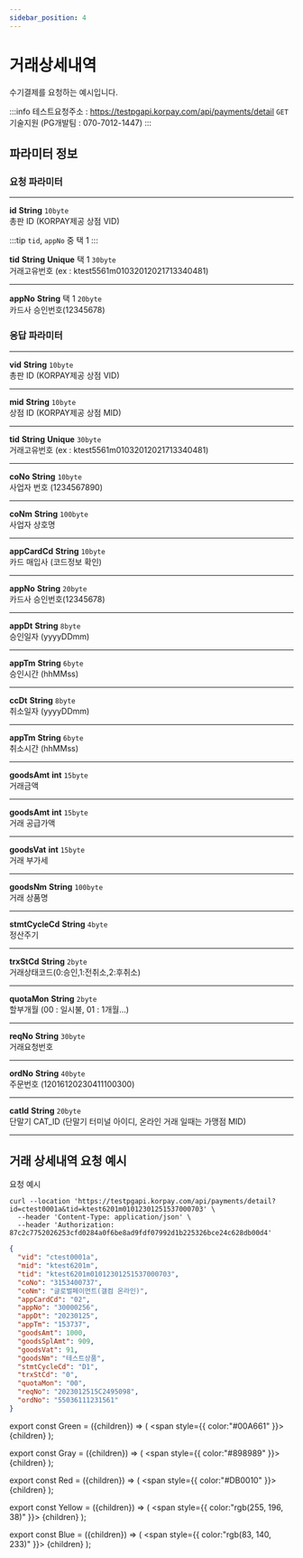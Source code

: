 ```yaml
---
sidebar_position: 4
---
```


# 거래상세내역

수기결제를 요청하는 예시입니다.

:::info
테스트요청주소 : https://testpgapi.korpay.com/api/payments/detail <Green>`GET`</Green> <br/>
기술지원 (PG개발팀 : 070-7012-1447)
:::
## 파라미터 정보


### 요청 파라미터
---
**id** <Green>**String**</Green> <Gray>`10byte`</Gray><br/>
총판 ID (KORPAY제공 상점 VID)


:::tip
`tid`, `appNo` 중 택 1
:::

**tid** <Green>**String**</Green> <Yellow>**Unique**</Yellow> <Red>택 1</Red> <Gray>`30byte`</Gray><br/>
거래고유번호 (ex : ktest5561m01032012021713340481)

---
**appNo** <Green>**String**</Green> <Red>택 1</Red> <Gray>`20byte`</Gray><br/>
카드사 승인번호(12345678)


### 응답 파라미터
---
**vid** <Green>**String**</Green> <Gray>`10byte`</Gray><br/>
총판 ID (KORPAY제공 상점 VID)

---
**mid** <Green>**String**</Green> <Gray>`10byte`</Gray><br/>
상점 ID (KORPAY제공 상점 MID)

---
**tid** <Green>**String**</Green> <Yellow>**Unique**</Yellow> <Gray>`30byte`</Gray><br/>
거래고유번호 (ex : ktest5561m01032012021713340481)

---
**coNo** <Green>**String**</Green> <Gray>`10byte`</Gray><br/>
사업자 번호 (1234567890)

---
**coNm** <Green>**String**</Green> <Gray>`100byte`</Gray><br/>
사업자 상호명

---
**appCardCd** <Green>**String**</Green> <Gray>`10byte`</Gray><br/>
카드 매입사 (코드정보 확인)

---
**appNo** <Green>**String**</Green> <Gray>`20byte`</Gray><br/>
카드사 승인번호(12345678)

---
**appDt** <Green>**String**</Green> <Gray>`8byte`</Gray><br/>
승인일자 (yyyyDDmm)

---
**appTm** <Green>**String**</Green> <Gray>`6byte`</Gray><br/>
승인시간 (hhMMss)

---
**ccDt** <Green>**String**</Green> <Gray>`8byte`</Gray><br/>
취소일자 (yyyyDDmm)

---
**appTm** <Green>**String**</Green> <Gray>`6byte`</Gray><br/>
취소시간 (hhMMss)

---
**goodsAmt** <Blue>**int**</Blue> <Gray>`15byte`</Gray><br/>
거래금액

---
**goodsAmt** <Blue>**int**</Blue> <Gray>`15byte`</Gray><br/>
거래 공급가액

---
**goodsVat** <Blue>**int**</Blue> <Gray>`15byte`</Gray><br/>
거래 부가세

---
**goodsNm** <Green>**String**</Green> <Gray>`100byte`</Gray><br/>
거래 상품명

---
**stmtCycleCd** <Green>**String**</Green> <Gray>`4byte`</Gray><br/>
정산주기

---
**trxStCd** <Green>**String**</Green> <Gray>`2byte`</Gray><br/>
거래상태코드(0:승인,1:전취소,2:후취소)

---
**quotaMon** <Green>**String**</Green> <Gray>`2byte`</Gray><br/>
할부개월 (00 : 일시불, 01 : 1개월...)

---
**reqNo** <Green>**String**</Green> <Gray>`30byte`</Gray><br/>
거래요청번호

---
**ordNo** <Green>**String**</Green> <Gray>`40byte`</Gray><br/>
주문번호 (12016120230411100300)

---
**catId** <Green>**String**</Green> <Gray>`20byte`</Gray><br/>
단말기 CAT_ID (단말기 터미널 아이디, 온라인 거래 일때는 가맹점 MID)

---


## 거래 상세내역 요청 예시

요청 예시

```shell title="요청예시"
curl --location 'https://testpgapi.korpay.com/api/payments/detail?id=ctest0001a&tid=ktest6201m01012301251537000703' \
  --header 'Content-Type: application/json' \
  --header 'Authorization: 87c2c7752026253cfd0284a0f6be8ad9fdf07992d1b225326bce24c628db00d4'
```


```json title="응답예시"
{
  "vid": "ctest0001a",
  "mid": "ktest6201m",
  "tid": "ktest6201m01012301251537000703",
  "coNo": "3153400737",
  "coNm": "글로벌페이먼트(갤컴 온라인)",
  "appCardCd": "02",
  "appNo": "30000256",
  "appDt": "20230125",
  "appTm": "153737",
  "goodsAmt": 1000,
  "goodsSplAmt": 909,
  "goodsVat": 91,
  "goodsNm": "테스트상품",
  "stmtCycleCd": "D1",
  "trxStCd": "0",
  "quotaMon": "00",
  "reqNo": "2023012515C2495098",
  "ordNo": "55036111231561"
}
```

export const Green = ({children}) => (
<span
style={{
color:"#00A661"
}}>
{children}
</span>
);

export const Gray = ({children}) => (
<span
style={{
color:"#898989"
}}>
{children}
</span>
);

export const Red = ({children}) => (
<span
style={{
color:"#DB0010"
}}>
{children}
</span>
);

export const Yellow = ({children}) => (
<span
style={{
color:"rgb(255, 196, 38)"
}}>
{children}
</span>
);

export const Blue = ({children}) => (
<span
style={{
color:"rgb(83, 140, 233)"
}}>
{children}
</span>
);
